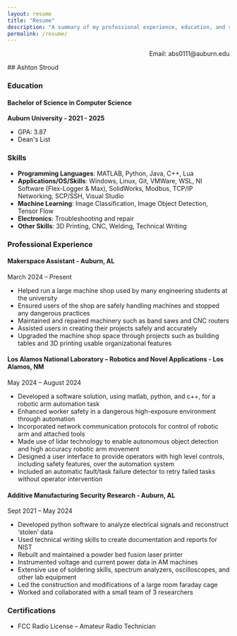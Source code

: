 ```yaml
---
layout: resume
title: "Resume"
description: "A summary of my professional experience, education, and skills."
permalink: /resume/
---
```



<p align='right'>Email: abs0111@auburn.edu</p>
## Ashton Stroud 


### Education

#### Bachelor of Science in Computer Science
**Auburn University - 2021 - 2025**
- GPA: 3.87
- Dean's List


### Skills
- **Programming Languages**: MATLAB, Python, Java, C++, Lua
- **Applications/OS/Skills**: Windows, Linux, Git, VMWare, WSL, NI Software (Flex-Logger & Max), SolidWorks, Modbus, TCP/IP Networking, SCP/SSH, Visual Studio
- **Machine Learning**: Image Classification, Image Object Detection, Tensor Flow
- **Electronics**: Troubleshooting and repair
- **Other Skills**: 3D Printing, CNC, Welding, Technical Writing


### Professional Experience


#### Makerspace Assistant - Auburn, AL
March 2024 – Present
- Helped run a large machine shop used by many engineering students at the university
- Ensured users of the shop are safely handling machines and stopped any dangerous practices
- Maintained and repaired machinery such as band saws and CNC routers
- Assisted users in creating their projects safely and accurately
- Upgraded the machine shop space through projects such as building tables and 3D printing usable organizational features


#### Los Alamos National Laboratory – Robotics and Novel Applications - Los Alamos, NM
May 2024 – August 2024
- Developed a software solution, using matlab, python, and c++, for a robotic arm automation task
- Enhanced worker safety in a dangerous high-exposure environment through automation
- Incorporated network communication protocols for control of robotic arm and attached tools
- Made use of lidar technology to enable autonomous object detection and high accuracy robotic arm movement
- Designed a user interface to provide operators with high level controls, including safety features, over the automation system
- Included an automatic fault/task failure detector to retry failed tasks without operator intervention


#### Additive Manufacturing Security Research - Auburn, AL
Sept 2021 – May 2024
- Developed python software to analyze electrical signals and reconstruct ‘stolen’ data
- Used technical writing skills to create documentation and reports for NIST
- Rebuilt and maintained a powder bed fusion laser printer
- Instrumented voltage and current power data in AM machines
- Extensive use of soldering skills, spectrum analyzers, oscilloscopes, and other lab equipment
- Led the construction and modifications of a large room faraday cage
- Worked and collaborated with a small team of 3 researchers 


### Certifications

- FCC Radio License – Amateur Radio Technician
